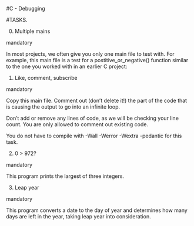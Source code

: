 #C - Debugging


#TASKS.


0. Multiple mains

mandatory

In most projects, we often give you only one main file to test with. For example, this main file is a test for a postitive_or_negative() function similar to the one you worked with in an earlier C project:


1. Like, comment, subscribe

mandatory

Copy this main file. Comment out (don’t delete it!) the part of the code that is causing the output to go into an infinite loop.


Don’t add or remove any lines of code, as we will be checking your line count. You are only allowed to comment out existing code.

You do not have to compile with -Wall -Werror -Wextra -pedantic for this task.


2. 0 > 972?

mandatory

This program prints the largest of three integers.


3. Leap year

mandatory

This program converts a date to the day of year and determines how many days are left in the year, taking leap year into consideration.


